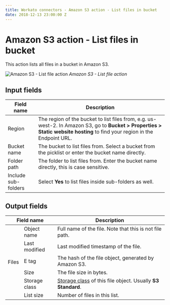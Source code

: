 ```yaml
---
title: Workato connectors - Amazon S3 action - List files in bucket
date: 2018-12-13 23:00:00 Z
---
```


# Amazon S3 action - List files in bucket
This action lists all files in a bucket in Amazon S3.

![Amazon S3 - List file action](~@img/connectors/amazon-s3/list-files-action.png)
*Amazon S3 - List file action*

## Input fields
| Field name  | Description |
| ----------- | ----------- |
| Region      | The region of the bucket to list files from, e.g. us-west-2. In Amazon S3, go to **Bucket > Properties > Static website hosting** to find your region in the Endpoint URL. |
| Bucket name | The bucket to list files from. Select a bucket from the picklist or enter the bucket name directly. |
| Folder path | The folder to list files from. Enter the bucket name directly, this is case sensitive. |
| Include sub-folders | Select **Yes** to list files inside sub-folders as well. |

## Output fields
<table class="unchanged rich-diff-level-one">
  <thead>
    <tr>
      <th width='30%' colspan=2>Field name</th>
      <th>Description</th>
    </tr>
  </thead>
  <tbody>
    <tr>
      <td rowspan=6>Files</td>
      <td>Object name</td>
      <td>Full name of the file. Note that this is not file path.</td>
    </tr>
    <tr>
      <td>Last modified</td>
      <td>Last modified timestamp of the file.</td>
    </tr>
    <tr>
      <td>E tag</td>
      <td>The hash of the file object, generated by Amazon S3.</td>
    </tr>
    <tr>
      <td>Size</td>
      <td>The file size in bytes.</td>
    </tr>
    <tr>
      <td>Storage class</td>
      <td><a href="https://aws.amazon.com/s3/storage-classes/">Storage class</a> of this file object. Usually <b>S3 Standard</b>.</td>
    </tr>
    <tr>
      <td>List size</td>
      <td>Number of files in this list.</td>
    </tr>
  </tbody>
</table>

